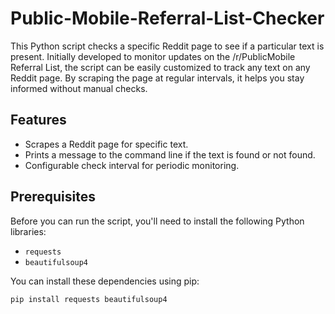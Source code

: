# Public-Mobile-Referral-List-Checker
This Python script checks a specific Reddit page to see if a particular text is present. Initially developed to monitor updates on the /r/PublicMobile Referral List, the script can be easily customized to track any text on any Reddit page. By scraping the page at regular intervals, it helps you stay informed without manual checks.

## Features

- Scrapes a Reddit page for specific text.
- Prints a message to the command line if the text is found or not found.
- Configurable check interval for periodic monitoring.

## Prerequisites

Before you can run the script, you'll need to install the following Python libraries:

- `requests`
- `beautifulsoup4`

You can install these dependencies using pip:

```bash
pip install requests beautifulsoup4
